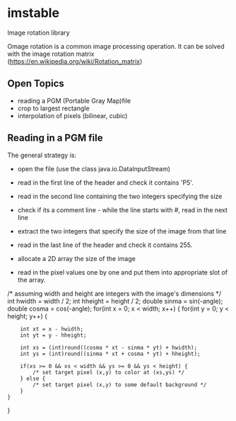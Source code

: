 # imstable

Image rotation library

Omage rotation is a common image processing operation.
It can be solved with the image rotation matrix (https://en.wikipedia.org/wiki/Rotation_matrix)

## Open Topics

- reading a PGM (Portable Gray Map)file
- crop to largest rectangle
- interpolation of pixels (bilinear, cubic)


Reading in a PGM file
---------------------

The general strategy is:

- open the file (use the class java.io.DataInputStream)
- read in the first line of the header and check it contains 'P5'.
- read in the second line containing the two integers specifying the size
- check if its a comment line - while the line starts with #, read in the next line
- extract the two integers that specify the size of the image from that line
- read in the last line of the header and check it contains 255.

- allocate a 2D array the size of the image
- read in the pixel values one by one and put them into appropriate slot of 
  the array.

/* assuming width and height are integers with the image's dimensions */
		int hwidth = width / 2;
		int hheight = height / 2;
        double sinma = sin(-angle);
		double cosma = cos(-angle);
for(int x = 0; x < width; x++) {
	for(int y = 0; y < height; y++) {
		
		int xt = x - hwidth;
		int yt = y - hheight;
		
		int xs = (int)round((cosma * xt - sinma * yt) + hwidth);
		int ys = (int)round((sinma * xt + cosma * yt) + hheight);

		if(xs >= 0 && xs < width && ys >= 0 && ys < height) {
			/* set target pixel (x,y) to color at (xs,ys) */
		} else {
			/* set target pixel (x,y) to some default background */
		}
	}
}